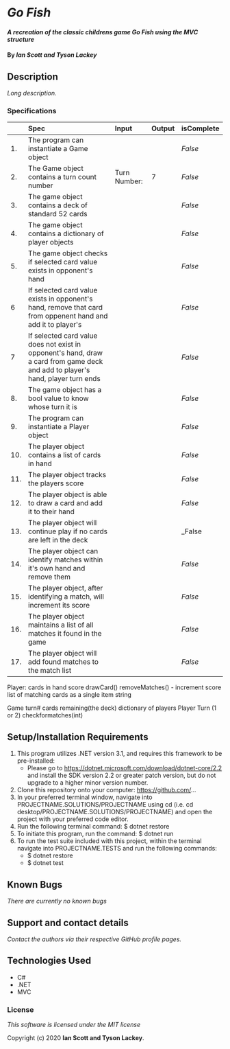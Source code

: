 # _Go Fish_

#### _A recreation of the classic childrens game Go Fish using the MVC structure_

#### By _**Ian Scott and Tyson Lackey**_

## Description

_Long description._

### Specifications
| | Spec | Input | Output | isComplete |
| :-------------     | :-------------     | :------------- | :------------- |:------------- |
|1.|The program can instantiate a Game object  |  |  | _False_ |
|2.|The Game object contains a turn count number |Turn Number: |7 |_False_  |
|3.|The game object contains a deck of standard 52 cards |  |  |_False_  |
|4.|The game object contains a dictionary of player objects |  |  |_False_  |
|5.|The game object checks if selected card value exists in opponent's hand  |  |  |_False_  |
|6|If selected card value exists in opponent's hand, remove that card from oppenent hand and add it to player's|||_False_|
|7|If selected card value does not exist in opponent's hand, draw a card from game deck and add to player's hand, player turn ends|||_False_|
|8.|The game object has a bool value to know whose turn it is  |  |  |_False_  |
|9.|The program can instantiate a Player object  |  |  |_False_  |
|10.|The player object contains a list of cards in hand  |  |  |_False_  |
|11.|The player object tracks the players score  |  |  |_False_  |
|12.|The player object is able to draw a card and add it to their hand  |  |  |_False_  |
|13.| The player object will continue play if no cards are left in the deck| | | _False|
|14.|The player object can identify matches within it's own hand and remove them |  |  |_False_  |
|15.| The player object, after identifying a match, will increment its score  |  |  |_False_  |
|16.|The player object maintains a list of all matches it found in the game  |  |  |_False_  |
|17.|The player object will add found matches to the match list| | | _False_|


Player:
cards in hand
score
drawCard()
removeMatches() - increment score
list of matching cards as a single item string



Game
turn#
cards remaining(the deck)
dictionary of players
Player Turn (1 or 2)
checkformatches(int)


## Setup/Installation Requirements

1. This program utilizes .NET version 3.1, and requires this framework to be pre-installed:
    * Please go to https://dotnet.microsoft.com/download/dotnet-core/2.2 and install the SDK   version 2.2 or greater patch version, but do not upgrade to a higher minor version number.
2. Clone this repository onto your computer: https://github.com/...
3. In your preferred terminal window, navigate into PROJECTNAME.SOLUTIONS/PROJECTNAME using cd (i.e. cd desktop/PROJECTNAME.SOLUTIONS/PROJECTNAME) and open the project with your preferred code editor.
4. Run the following terminal command: $ dotnet restore
5. To initiate this program, run the command: $ dotnet run
6. To run the test suite included with this project, within the terminal navigate into PROJECTNAME.TESTS and run the following commands:
    * $ dotnet restore
    * $ dotnet test


## Known Bugs

_There are currently no known bugs_

## Support and contact details

_Contact the authors via their respective GitHub profile pages._

## Technologies Used

- C#
- .NET
- MVC

### License

_This software is licensed under the MIT license_

Copyright (c) 2020 **Ian Scott and Tyson Lackey**.